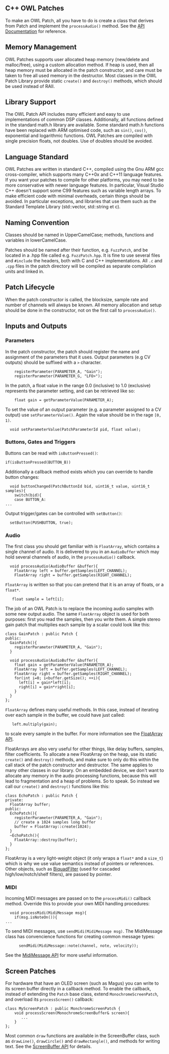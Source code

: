 ## C++ OWL Patches

To make an OWL Patch, all you have to do is create a class that derives from Patch and implement the `processAudio()` method. See the [API Documentation](https://www.rebeltech.org/docs/) for reference.


## Memory Management

OWL Patches supports user allocated heap memory (new/delete and malloc/free), using a custom allocation method. If heap is used, then all heap memory must be allocated in the patch constructor, and care must be taken to free all used memory in the destructor. Most classes in the OWL Patch Library provide static `create()` and `destroy()` methods, which should be used instead of RAII.


## Library Support
The OWL Patch API includes many efficient and easy to use implementations of common DSP classes.
Additionally, all functions defined in the standard math.h library are available. Some standard math.h functions have been replaced with ARM optimised code, such as `sin()`, `cos()`, exponential and logarithmic functions.
OWL Patches are compiled with single precision floats, not doubles. Use of doubles should be avoided.

## Language Standard
OWL Patches are written in standard C++, compiled using the Gnu ARM gcc cross-compiler, which supports many C++0x and C++11 language features. If you want your patches to compile for other platforms, you may need to be more conservative with newer language features. In particular, Visual Studio C++ doesn't support some C99 features such as variable length arrays.
To make efficient code with minimal overheads, certain things should be avoided. In particular exceptions, and libraries that use them such as the Standard Template Library (std::vector, std::string et c).

## Naming Convention
Classes should be named in UpperCamelCase; methods, functions and variables in lowerCamelCase.

Patches should be named after their function, e.g. `FuzzPatch`, and be located in a .hpp file called e.g. `FuzzPatch.hpp`. It is fine to use several files and `#include` the headers, both with C and C++ implementations. All `.c` and `.cpp` files in the patch directory will be compiled as separate compilation units and linked in.

## Patch Lifecycle

When the patch constructor is called, the blocksize, sample rate and number of channels will always be known. All memory allocation and setup should be done in the constructor, not on the first call to `processAudio()`.

## Inputs and Outputs
### Parameters

In the patch constructor, the patch should register the name and assignment of the parameters that it uses. Output parameters (e.g CV outputs) should be suffixed with a `>` character.

```
    registerParameter(PARAMETER_A, "Gain");
    registerParameter(PARAMETER_G, "LFO>");
```

In the patch, a float value in the range 0.0 (inclusive) to 1.0 (exclusive) represents the parameter setting, and can be retrieved like so:

```
    float gain = getParameterValue(PARAMETER_A);
```

To set the value of an output parameter (e.g. a parameter assigned to a CV output) use `setParameterValue()`. Again the value should be in the rage `[0, 1)`.

```
  void setParameterValue(PatchParameterId pid, float value);
```

### Buttons, Gates and Triggers

Buttons can be read with `isButtonPressed()`:

```
if(isButtonPressed(BUTTON_B))
```

Additionally a callback method exists which you can override to handle button changes:

```
  void buttonChanged(PatchButtonId bid, uint16_t value, uint16_t samples){
    switch(bid){
    case BUTTON_A:
...
```

Output trigger/gates can be controlled with `setButton()`:

```
  setButton(PUSHBUTTON, true);
```


### Audio
The first class you should get familiar with is `FloatArray`, which contains a single channel of audio. It is delivered to you in an `AudioBuffer` which may hold several channels of audio, in the `processAudio()` callback.

```
  void processAudio(AudioBuffer &buffer){
    FloatArray left = buffer.getSamples(LEFT_CHANNEL);
    FloatArray right = buffer.getSamples(RIGHT_CHANNEL);
```

`FloatArray` is written so that you can pretend that it is an array of floats, or a `float*`.

```
   float sample = left[i];
```

The job of an OWL Patch is to replace the incoming audio samples with some new output audio. The same `FloatArray` object is used for both purposes: first you read the samples, then you write them. A simple stereo gain patch that multiplies each sample by a scalar could look like this:

```
class GainPatch : public Patch {
public:
  GainPatch(){
    registerParameter(PARAMETER_A, "Gain");
  }

  void processAudio(AudioBuffer &buffer){
    float gain = getParameterValue(PARAMETER_A);
    FloatArray left = buffer.getSamples(LEFT_CHANNEL);
    FloatArray right = buffer.getSamples(RIGHT_CHANNEL);
    for(int i=0; i<buffer.getSize(); ++i){
      left[i] = gain*left[i];
      right[i] = gain*right[i];
    }
  }
};
```

`FloatArray` defines many useful methods. In this case, instead of iterating over each sample in the buffer, we could have just called:

```
   left.multiply(gain);
```
to scale every sample in the buffer. For more information see the [FloatArray API](https://www.rebeltech.org/docs/classFloatArray.html).

FloatArrays are also very useful for other things, like delay buffers, samples, filter coefficients. To allocate a new FloatArray on the heap, use its static `create()` and `destroy()` methods, and make sure to only do this within the call stack of the patch constructor and destructor. The same applies to many other classes in our library. On an embedded device, we don't want to allocate any memory in the audio processing functions, because this will lead to fragmentation and a heap of problems. So to speak. So instead we call our `create()` and `destroy()` functions like this:

```
class EchoPatch : public Patch {
private:
  FloatArray buffer;
public:
  EchoPatch(){
    registerParameter(PARAMETER_A, "Gain");
    // create a 1024 samples long buffer
    buffer = FloatArray::create(1024);
  }
  ~EchoPatch(){
    FloatArray::destroy(buffer);
  }
};
```

FloatArray is a very light-weight object (it only wraps a `float*` and a `size_t`) which is why we use value semantics instead of pointers or references. Other objects, such as [BiquadFilter](https://www.rebeltech.org/docs/classBiquadFilter.html) (used for cascaded high/low/notch/shelf filters), are passed by pointer.


### MIDI

Incoming MIDI messages are passed on to the `processMidi()` callback method. Override this to provide your own MIDI handling procedures:

```
  void processMidi(MidiMessage msg){
    if(msg.isNoteOn()){
...
```

To send MIDI messages, use `sendMidi(MidiMessage msg)`. The MidiMessage class has convencience functions for creating common message types:

```
      sendMidi(MidiMessage::note(channel, note, velocity));
```

See the [MidiMessage API](https://www.rebeltech.org/docs/classMidiMessage.html) for more useful information.

## Screen Patches
For hardware that have an OLED screen (such as Magus) you can write to its screen buffer directly in a callback method. To enable the callback, instead of extending the `Patch` base class, extend `MonochromeScreenPatch`, and overload its `processScreen()` callback:

```
class MyScreenPatch : public MonchromeScreenPatch {
    void processScreen(MonochromeScreenBuffer& screen){
       ...
    }
};
```

Most common `draw` functions are available in the ScreenBuffer class, such as `drawLine()`, `drawCircle()` and `drawRectangle()`, and methods for writing text. See the [ScreenBuffer API](https://www.rebeltech.org/docs/classScreenBuffer.html) for details.
